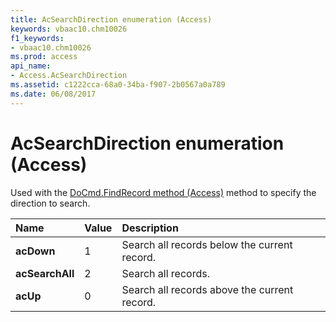 ```yaml
---
title: AcSearchDirection enumeration (Access)
keywords: vbaac10.chm10026
f1_keywords:
- vbaac10.chm10026
ms.prod: access
api_name:
- Access.AcSearchDirection
ms.assetid: c1222cca-68a0-34ba-f907-2b0567a0a789
ms.date: 06/08/2017
---
```



# AcSearchDirection enumeration (Access)

Used with the [DoCmd.FindRecord method (Access)](Access.DoCmd.FindRecord.md) method to specify the direction to search.



|Name|Value|Description|
|:-----|:-----|:-----|
|**acDown**|1|Search all records below the current record.|
|**acSearchAll**|2|Search all records.|
|**acUp**|0|Search all records above the current record.|

